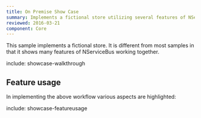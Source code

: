 ```yaml
---
title: On Premise Show Case
summary: Implements a fictional store utilizing several features of NServiceBus.
reviewed: 2016-03-21
component: Core
---
```


This sample implements a fictional store. It is different from most samples in that it shows many features of NServiceBus working together.


include: showcase-walkthrough


## Feature usage

In implementing the above workflow various aspects are highlighted:


include: showcase-featureusage